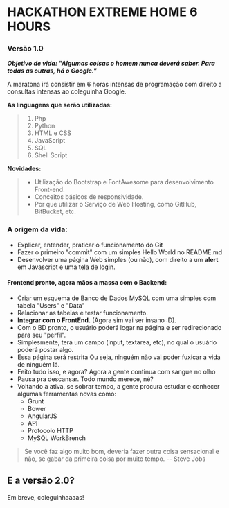 # HACKATHON EXTREME HOME 6 HOURS

### Versão 1.0

***Objetivo de vida: "Algumas coisas o homem nunca deverá saber. Para todas as outras, há o Google."***

A maratona irá consistir em 6 horas intensas de programação com direito a consultas intensas ao coleguinha Google.

**As linguagens que serão utilizadas:** 
> 1. Php
> 2. Python
> 3. HTML e CSS 
> 4. JavaScript
> 5. SQL
> 6. Shell Script

**Novidades:**
> * Utilização do Bootstrap e FontAwesome para desenvolvimento Front-end.
> * Conceitos básicos de responsividade.
> * Por que utilizar o Serviço de Web Hosting, como GitHub, BitBucket, etc.

### A origem da vida:
- Explicar, entender, praticar o funcionamento do Git
- Fazer o primeiro "commit" com um simples Hello World no README.md 
- Desenvolver uma página Web simples (ou não), com direito a um **alert** em Javascript e uma tela de login.

#### Frontend pronto, agora mãos a massa com o Backend:
 - Criar um esquema de Banco de Dados MySQL com uma simples com tabela "Users" e "Data"
- Relacionar as tabelas e testar funcionamento.
 - **Integrar com o FrontEnd.** (Agora sim vai ser insano :D).
 - Com o BD pronto, o usuário poderá logar na página e ser redirecionado para seu "perfil".
 - Simplesmente, terá um campo (input, textarea, etc), no qual o usuário poderá postar algo.
- Essa página será restrita Ou seja, ninguém não vai poder fuxicar a vida de ninguém lá.
- Feito tudo isso, e agora? Agora a gente continua com sangue no olho
- Pausa pra descansar. Todo mundo merece, né? 
- Voltando a ativa, se sobrar tempo, a gente procura estudar e conhecer algumas ferramentas novas como:
    - Grunt
    - Bower
	- AngularJS
	- API
	- Protocolo HTTP
	- MySQL WorkBrench

> Se você faz algo muito bom, deveria fazer outra coisa sensacional
> e não, se gabar da primeira coisa por muito tempo. -- Steve Jobs

## E a versão 2.0? 
Em breve, coleguinhaaaas!